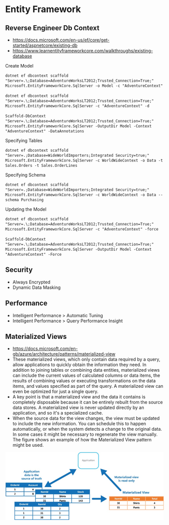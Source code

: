 # Entity Framework

 ## Reverse Engineer Db Context
* https://docs.microsoft.com/en-us/ef/core/get-started/aspnetcore/existing-db
* https://www.learnentityframeworkcore.com/walkthroughs/existing-database

Create Model
```
dotnet ef dbcontext scaffold "Server=.\;Database=AdventureWorksLT2012;Trusted_Connection=True;" Microsoft.EntityFrameworkCore.SqlServer -o Model -c "AdventureContext"

dotnet ef dbcontext scaffold "Server=.\;Database=AdventureWorksLT2012;Trusted_Connection=True;" Microsoft.EntityFrameworkCore.SqlServer -c "AdventureContext" -d 

Scaffold-DbContext "Server=.\;Database=AdventureWorksLT2012;Trusted_Connection=True;" Microsoft.EntityFrameworkCore.SqlServer -OutputDir Model -Context "AdventureContext" -DataAnnotations
```

Specifying Tables
```
dotnet ef dbcontext scaffold "Server=.;Database=WideWorldImporters;Integrated Security=true;" Microsoft.EntityFrameworkCore.SqlServer -c WorldWideContext -o Data -t Sales.Orders -t Sales.OrderLines
```

Specifying Schema
```
dotnet ef dbcontext scaffold "Server=.;Database=WideWorldImporters;Integrated Security=true;" Microsoft.EntityFrameworkCore.SqlServer -c WorldWideContext -o Data --schema Purchasing
```

Updating the Model
```
dotnet ef dbcontext scaffold "Server=.\;Database=AdventureWorksLT2012;Trusted_Connection=True;" Microsoft.EntityFrameworkCore.SqlServer -c "AdventureContext" -force

Scaffold-DbContext "Server=.\;Database=AdventureWorksLT2012;Trusted_Connection=True;" Microsoft.EntityFrameworkCore.SqlServer -OutputDir Model -Context "AdventureContext" -Force
```

## Security
* Always Encrypted
* Dynamic Data Masking

## Performance
* Intelligent Performance > Automatic Tuning
* Intelligent Performance > Query Performance Insight

## Materialized Views
* https://docs.microsoft.com/en-gb/azure/architecture/patterns/materialized-view
* These materialized views, which only contain data required by a query, allow applications to quickly obtain the information they need. In addition to joining tables or combining data entities, materialized views can include the current values of calculated columns or data items, the results of combining values or executing transformations on the data items, and values specified as part of the query. A materialized view can even be optimized for just a single query.
* A key point is that a materialized view and the data it contains is completely disposable because it can be entirely rebuilt from the source data stores. A materialized view is never updated directly by an application, and so it's a specialized cache.
* When the source data for the view changes, the view must be updated to include the new information. You can schedule this to happen automatically, or when the system detects a change to the original data. In some cases it might be necessary to regenerate the view manually. The figure shows an example of how the Materialized View pattern might be used.

![alt text](img/materialized-view-pattern-diagram.jpg "Materialized Views")